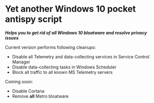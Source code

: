 # Yet another Windows 10 pocket antispy script
***Helps you to get rid of all Windows 10 bloatware and resolve privacy issues***

Current version performs following cleanups:
* Disable all Telemetry and data-collecting services in Service Control Manager
* Disable data-collecting tasks in Windows Scheduler
* Block all traffic to all known MS Telemetry servers

Coming soon:
* Disable Cortana
* Remove **all** Metro bloatware
